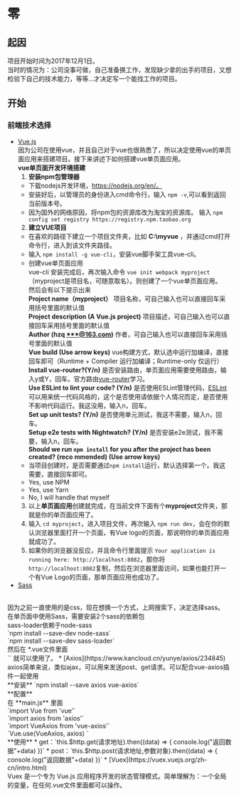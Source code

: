 # 零
## 起因
项目开始时间为2017年12月1日。<br>
当时的情况为：公司没事可做，自己准备换工作，发现缺少拿的出手的项目，又想检验下自己的技术能力，等等...才决定写一个能找工作的项目。
## 开始
### 前端技术选择
<!-- 1. CSS <br>
自己写代码一直使用[CSS](http://www.w3school.com.cn/css/index.asp)，现在想换一种方式，网上找了下，最后决定使用<br> -->
* [Vue.js](https://cn.vuejs.org/v2/guide/)<br>
因为公司在使用vue，并且自己对于vue也很熟悉了，所以决定使用vue的单页面应用来搭建项目。接下来讲述下如何搭建vue单页面应用。<br>
**vue单页面开发环境搭建**
    1. **安装npm包管理器**
    * 下载nodejs开发环境，https://nodejs.org/en/。
    * 安装好后，以管理员的身份进入cmd命令行，输入 `npm -v`,可以看到返回当前版本号。
    * 因为国外的网络原因，将npm包的资源库改为淘宝的资源库。
    输入 `npm config set registry https://registry.npm.taobao.org`
    2. **建立VUE项目**
    * 在喜欢的路径下建立一个项目文件夹，比如 **C:\myvue** ，并通过cmd打开命令行，进入到该文件夹路径。
    * 输入 `npm install -g vue-cli`，安装vue脚手架工具vue-cli。
    * 创建vue单页面应用<br>
    vue-cli 安装完成后，再次输入命令 `vue init webpack myproject`（myproject是项目名，可随意取名）。则创建了一个vue单页面应用。<br>
    然后会有以下提示出来<br>
    **Project name（myproject）** 项目名称，可自己输入也可以直接回车采用括号里面的默认值<br>
    **Project description (A Vue.js project)** 项目描述，可自己输入也可以直接回车采用括号里面的默认值<br>
    **Author (hzq <***@163.com>)** 作者，可自己输入也可以直接回车采用括号里面的默认值<br>
    **Vue build (Use arrow keys)**
    vue构建方式，默认选中运行加编译，直接回车即可（Runtime + Compiler 运行加编译；Runtime-only 仅运行）       
    **Install vue-router?(Y/n)** 是否安装路由，单页面应用需要使用路由，输入y或Y，回车。官方路由[vue-router](https://router.vuejs.org/zh-cn/)学习。<br>
    **Use ESLint to lint your code? (Y/n)** 是否使用ESLint管理代码，[ESLint](http://eslint.cn/)可以用来统一代码风格的，这个是否使用请依据个人情况而定，是否使用不影响代码运行。我这没用，输入n，回车。<br>
    **Set up unit tests? (Y/n)** 是否使用单元测试，我这不需要，输入n，回车。<br>
    **Setup e2e tests with Nightwatch? (Y/n)** 是否安装e2e测试，我不需要，输入n，回车。<br>
    **Should we run `npm install` for you after the project has been created? (reco
mmended) (Use arrow keys)** <br>
    * 当项目创建时，是否需要通过`npm install`运行，默认选择第一个。我这需要，直接回车即可。
    * Yes, use NPM
    * Yes, use Yarn
    * No, I will handle that myself
    3. 以上**单页面应用**创建就完成，在当前文件下面有个**myproject**文件夹，那就是你的单页面应用了。
    4. 输入 `cd myproject`，进入项目文件，再次输入 `npm run dev`，会在你的默认浏览器里面打开一个页面，有Vue logo的页面，那说明你的单页面应用就成功了。
    5. 如果你的浏览器没反应，并且命令行里面提示 `Your application is running here: http://localhost:8082`，那你将 `http://localhost:8082`复制，然后在浏览器里面访问，如果也能打开一个有Vue Logo的页面，那单页面应用也成功了。
* [Sass](https://www.sass.hk/)
<br>
因为之前一直使用的是css，现在想换一个方式，上网搜索下，决定选择sass。<br>
在单页面中使用Sass，需要安装2个sass的依赖包<br>sass-loader依赖于node-sass<br> 
`npm install --save-dev node-sass`<br> 
`npm install --save-dev sass-loader` <br> 
然后在 *.vue文件里面<br>
`<style lang="scss" scoped> 你的sass代码写在这 </style>`
就可以使用了。
* [Axios](https://www.kancloud.cn/yunye/axios/234845)<br>
axios简单来说，类似ajax，可以用来发送post、get请求。可以配合vue-axios插件一起使用<br>
**安装**  `npm install --save axios vue-axios`<br>
**配置**  <br>
在 **main.js** 里面<br>
`import Vue from 'vue'`<br>
`import axios from 'axios'`<br>
`import VueAxios from 'vue-axios'`<br>
`Vue.use(VueAxios, axios) `<br>
**使用**
    * get：`this.$http.get(请求地址).then((data) => {
    console.log("返回数据"+data)
    })`
    * post：`this.$http.post(请求地址,参数对象).then((data) => {
    console.log("返回数据"+data)
    })`
* [Vuex](https://vuex.vuejs.org/zh-cn/intro.html)<br>
Vuex 是一个专为 Vue.js 应用程序开发的状态管理模式。简单理解为：一个全局的变量，在任何.vue文件里面都可以操作。
